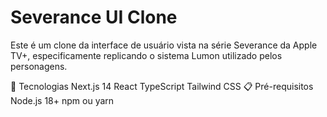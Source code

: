 <h1>Severance UI Clone</h1>
Este é um clone da interface de usuário vista na série Severance da Apple TV+, especificamente replicando o sistema Lumon utilizado pelos personagens.

🚀 Tecnologias
Next.js 14
React
TypeScript
Tailwind CSS
📋 Pré-requisitos
Node.js 18+
npm ou yarn
